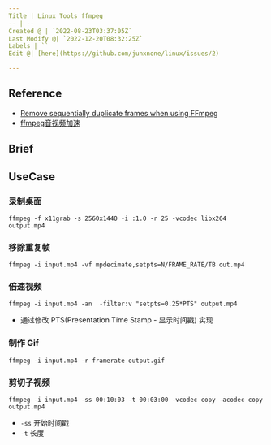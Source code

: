 ```yaml
---
Title | Linux Tools ffmpeg
-- | --
Created @ | `2022-08-23T03:37:05Z`
Last Modify @| `2022-12-20T08:32:25Z`
Labels | ``
Edit @| [here](https://github.com/junxnone/linux/issues/2)

---
```

## Reference
- [Remove sequentially duplicate frames when using FFmpeg](https://stackoverflow.com/questions/37088517/remove-sequentially-duplicate-frames-when-using-ffmpeg)
- [ffmpeg音视频加速](https://www.jianshu.com/p/ea4af542df6a)

## Brief


## UseCase


### 录制桌面

```
ffmpeg -f x11grab -s 2560x1440 -i :1.0 -r 25 -vcodec libx264 output.mp4
```


### 移除重复帧


```
ffmpeg -i input.mp4 -vf mpdecimate,setpts=N/FRAME_RATE/TB out.mp4
```


### 倍速视频

```
ffmpeg -i input.mp4 -an  -filter:v "setpts=0.25*PTS" output.mp4
```
- 通过修改 PTS(Presentation Time Stamp - 显示时间戳) 实现


### 制作 Gif

```
ffmpeg -i input.mp4 -r framerate output.gif
```

### 剪切子视频


```
ffmpeg -i input.mp4 -ss 00:10:03 -t 00:03:00 -vcodec copy -acodec copy output.mp4
```
- `-ss` 开始时间戳
- `-t` 长度

